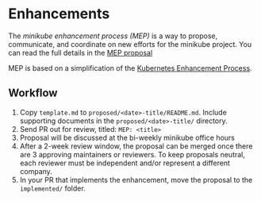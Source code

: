 # Enhancements

The *minikube enhancement process (MEP)* is a way to propose, communicate, and coordinate on new efforts for the minikube project. You can read the full details in the [MEP proposal](implemented/20190925-minikube-enhancement-process/README.md)

MEP is based on a simplification of the [Kubernetes Enhancement Process](https://github.com/kubernetes/enhancements/blob/master/keps/sig-architecture/0000-kep-process/README.md).

## Workflow

1. Copy `template.md` to `proposed/<date>-title/README.md`. Include supporting documents in the `proposed/<date>-title/` directory.
1. Send PR out for review, titled: `MEP: <title>`
1. Proposal will be discussed at the bi-weekly minikube office hours
1. After a 2-week review window, the proposal can be merged once there are 3 approving maintainers or reviewers. To keep proposals neutral, each reviewer must be independent and/or represent a different company.
1. In your PR that implements the enhancement, move the proposal to the `implemented/` folder.
